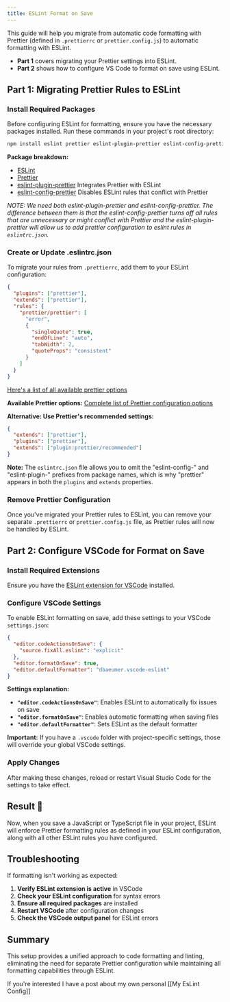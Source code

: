 ```yaml
---
title: ESLint Format on Save
---
```


This guide will help you migrate from automatic code formatting with Prettier (defined in `.prettierrc` or `prettier.config.js`) to automatic formatting with ESLint.

- **Part 1** covers migrating your Prettier settings into ESLint.
- **Part 2** shows how to configure VS Code to format on save using ESLint.

## Part 1: Migrating Prettier Rules to ESLint

### Install Required Packages

Before configuring ESLint for formatting, ensure you have the necessary packages installed. Run these commands in your project's root directory:

```bash
npm install eslint prettier eslint-plugin-prettier eslint-config-prettier --save-dev
```

**Package breakdown:**
- [ESLint](https://www.npmjs.com/package/eslint)
- [Prettier](https://www.npmjs.com/package/prettier)
- [eslint-plugin-prettier](https://www.npmjs.com/package/eslint-plugin-prettier) Integrates Prettier with ESLint 
- [eslint-config-prettier](https://www.npmjs.com/package/eslint-config-prettier) Disables ESLint rules that conflict with Prettier

*NOTE: We need both eslint-plugin-prettier and eslint-config-prettier. The difference between them is that the eslint-config-prettier turns off all rules that are 
unnecessary or might conflict with Prettier and the eslint-plugin-prettier will allow us to add prettier configuration to eslint rules in `eslintrc.json`.*

### Create or Update .eslintrc.json

To migrate your rules from `.prettierrc`, add them to your ESLint configuration:

```json
{
  "plugins": ["prettier"],
  "extends": ["prettier"],
  "rules": {
    "prettier/prettier": [
      "error",
      {
        "singleQuote": true,
        "endOfLine": "auto",
        "tabWidth": 2,
        "quoteProps": "consistent"
      }
    ]
  }
}
```
[Here's a list of all available prettier options](https://prettier.io/docs/en/options)

**Available Prettier options:** [Complete list of Prettier configuration options](https://prettier.io/docs/en/options)

**Alternative: Use Prettier's recommended settings:**

```json
{
  "extends": ["prettier"],
  "plugins": ["prettier"],
  "extends": ["plugin:prettier/recommended"]
}
```

**Note:** The `eslintrc.json` file allows you to omit the "eslint-config-" and "eslint-plugin-" prefixes from package names, which is why "prettier" appears in both the `plugins` and `extends` properties.

### Remove Prettier Configuration

Once you've migrated your Prettier rules to ESLint, you can remove your separate `.prettierrc` or `prettier.config.js` file, as Prettier rules will now be handled by ESLint.

## Part 2: Configure VSCode for Format on Save

### Install Required Extensions

Ensure you have the [ESLint extension for VSCode](https://marketplace.visualstudio.com/items?itemName=dbaeumer.vscode-eslint) installed.

### Configure VSCode Settings

To enable ESLint formatting on save, add these settings to your VSCode `settings.json`:

```json
{
  "editor.codeActionsOnSave": {
    "source.fixAll.eslint": "explicit"
  },
  "editor.formatOnSave": true,
  "editor.defaultFormatter": "dbaeumer.vscode-eslint"
}
```

**Settings explanation:**
- **`"editor.codeActionsOnSave"`**: Enables ESLint to automatically fix issues on save
- **`"editor.formatOnSave"`**: Enables automatic formatting when saving files
- **`"editor.defaultFormatter"`**: Sets ESLint as the default formatter

**Important:** If you have a `.vscode` folder with project-specific settings, those will override your global VSCode settings.

### Apply Changes

After making these changes, reload or restart Visual Studio Code for the settings to take effect.

## Result 🏁

Now, when you save a JavaScript or TypeScript file in your project, ESLint will enforce Prettier formatting rules as defined in your ESLint configuration, along with all other ESLint rules you have configured.

## Troubleshooting

If formatting isn't working as expected:

1. **Verify ESLint extension is active** in VSCode
2. **Check your ESLint configuration** for syntax errors
3. **Ensure all required packages** are installed
4. **Restart VSCode** after configuration changes
5. **Check the VSCode output panel** for ESLint errors

## Summary

This setup provides a unified approach to code formatting and linting, eliminating the need for separate Prettier configuration while maintaining all formatting capabilities through ESLint.

If you're interested I have a post about my own personal [[My EsLint Config]]